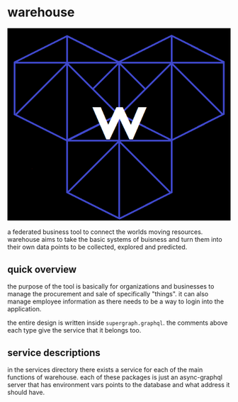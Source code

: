 # warehouse
![warehouse](docs/warehouse.png)

a federated business tool to connect the worlds moving resources.
warehouse aims to take the basic systems of buisness and turn them into their own data points to be collected, explored and predicted. 


## quick overview

the purpose of the tool is basically for organizations and businesses to manage the procurement and sale of specifically "things". it can also manage employee information as there needs to be a way to login into the application. 

the entire design is written inside `supergraph.graphql`. the comments above each type give the service that it belongs too. 


## service descriptions

in the services directory there exists a service for each of the main functions of warehouse. each of these packages is just an async-graphql server that has environment vars points to the database and what address it should have. 

